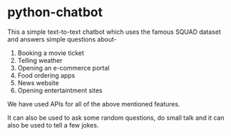 # python-chatbot

This a simple text-to-text chatbot which uses the famous SQUAD dataset and answers simple questions about-

1. Booking a movie ticket
2. Telling weather
3. Opening an e-commerce portal
4. Food ordering apps
5. News website
6. Opening entertaintment sites

We have used APIs for all of the above mentioned features. 

It can also be used to ask some random questions, do small talk and it can also be used to tell a few jokes. 
